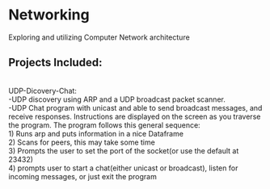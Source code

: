 # Networking
Exploring and utilizing Computer Network architecture 
<br/>
## Projects Included:
<br/>
UDP-Dicovery-Chat:
<br/>
-UDP discovery using ARP and a UDP broadcast packet scanner. <br/>
-UDP Chat program with unicast and able to send broadcast messages, and receive responses. Instructions are displayed on the     screen as you traverse the program. The program follows this general sequence: <br/>
    1) Runs arp and puts information in a nice Dataframe <br/>
    2) Scans for peers, this may take some time <br/>
    3) Prompts the user to set the port of the socket(or use the default at 23432) <br/>
    4) prompts user to start a chat(either unicast or broadcast), listen for incoming messages, or just exit the program <br/>
